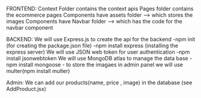 FRONTEND: 
    Context Folder contains the context apis
    Pages folder contains the ecommerce pages
    Components have assets folder -->  which stores the images
    Components have Navbar folder -->  which has the code for the navbar component 

BACKEND:
    We will use Express.js to create the api for the backend
        -npm init (for creating the package.json file)
        -npm install express (installing the express server)
    We will use JSON web token for user authentication 
        -npm install jsonwebtoken
    We will use MongoDB atlas to manage the data base 
        - npm install mongoose
    -  to store the imagaes in admin panel we will use multer(npm install multer)

Admin: 
    We can add our products(name, price , image) in the database 
    (see AddProduct.jsx)
